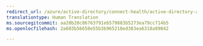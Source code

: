 ```yaml
---
redirect_url: /azure/active-directory/connect-health/active-directory-aadconnect-health
translationtype: Human Translation
ms.sourcegitcommit: aa20b20c86763791eb579883b5273ea79cc714b5
ms.openlocfilehash: 2a603b56650e55b3b965218ed383ea6318a89842

---
```




<!--HONumber=Dec16_HO3-->


